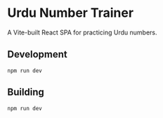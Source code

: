 # Urdu Number Trainer

A Vite-built React SPA for practicing Urdu numbers.

## Development

```
npm run dev
```

## Building

```
npm run dev
```
